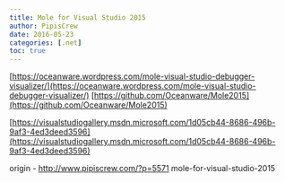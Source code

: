 ```yaml
---
title: Mole for Visual Studio 2015
author: PipisCrew
date: 2016-05-23
categories: [.net]
toc: true
---
```


[https://oceanware.wordpress.com/mole-visual-studio-debugger-visualizer/](https://oceanware.wordpress.com/mole-visual-studio-debugger-visualizer/)
[https://github.com/Oceanware/Mole2015](https://github.com/Oceanware/Mole2015)

[https://visualstudiogallery.msdn.microsoft.com/1d05cb44-8686-496b-9af3-4ed3deed3596](https://visualstudiogallery.msdn.microsoft.com/1d05cb44-8686-496b-9af3-4ed3deed3596)

origin - http://www.pipiscrew.com/?p=5571 mole-for-visual-studio-2015